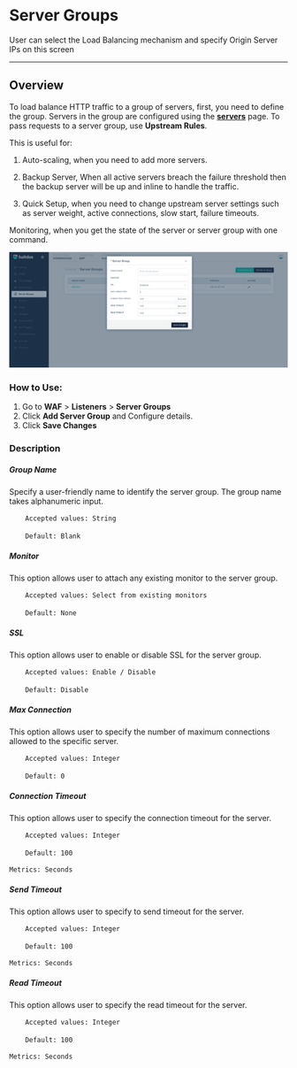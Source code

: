 # Server Groups

User can select the Load Balancing mechanism and specify Origin Server IPs on this screen

---

## Overview 

To load balance HTTP traffic to a group of servers, first, you need to define the group. Servers in the group are configured using the [**servers**](servers.md) page. To pass requests to a server group, use **Upstream Rules**.

This is useful for:

1. Auto-scaling, when you need to add more servers.

2. Backup Server, When all active servers breach the failure threshold then the backup server will be up and inline to handle the traffic.

3. Quick Setup, when you need to change upstream server settings such as server weight, active connections, slow start, failure timeouts.

Monitoring, when you get the state of the server or server group with one command.

![Server Group](/img/waf/v7/docs/servergroup.png)

### How to Use:

1. Go to **WAF** > **Listeners** > **Server Groups**
2. Click **Add Server Group** and Configure details.
3. Click **Save Changes**

### Description

##### **Group Name** 
Specify a user-friendly name to identify the server group. The group name takes alphanumeric input.  

```
    Accepted values: String

    Default: Blank  
```


##### **Monitor**
This option allows user to attach any existing monitor to the server group.

```
    Accepted values: Select from existing monitors

    Default: None 
```


##### **SSL**
This option allows user to enable or disable SSL for the server group.

```
    Accepted values: Enable / Disable

    Default: Disable 
```


##### **Max Connection**
This option allows user to specify the number of maximum connections allowed to the specific server.

```
    Accepted values: Integer

    Default: 0
```


##### **Connection Timeout**
This option allows user to specify the connection timeout for the server.

```
    Accepted values: Integer

    Default: 100
```


    Metrics: Seconds

##### **Send Timeout**
This option allows user to specify to send timeout for the server. 
    
```
    Accepted values: Integer

    Default: 100 
```


    Metrics: Seconds 

##### **Read Timeout**
This option allows user to specify the read timeout for the server.

```
    Accepted values: Integer

    Default: 100 
```


    Metrics: Seconds

